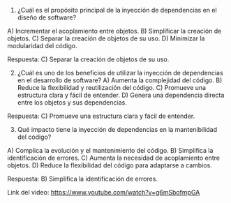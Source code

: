 1. ¿Cuál es el propósito principal de la inyección de dependencias en el diseño de software?

A) Incrementar el acoplamiento entre objetos.
B) Simplificar la creación de objetos.
C) Separar la creación de objetos de su uso.
D) Minimizar la modularidad del código.

Respuesta: C) Separar la creación de objetos de su uso.

2. ¿Cuál es uno de los beneficios de utilizar la inyección de dependencias en el desarrollo de software?
A) Aumenta la complejidad del código.
B) Reduce la flexibilidad y reutilización del código.
C) Promueve una estructura clara y fácil de entender.
D) Genera una dependencia directa entre los objetos y sus dependencias.

Respuesta: C) Promueve una estructura clara y fácil de entender.

3. Qué impacto tiene la inyección de dependencias en la mantenibilidad del código?

A) Complica la evolución y el mantenimiento del código.
B) Simplifica la identificación de errores.
C) Aumenta la necesidad de acoplamiento entre objetos.
D) Reduce la flexibilidad del código para adaptarse a cambios.

Respuesta: B) Simplifica la identificación de errores.



Link del video: https://www.youtube.com/watch?v=g6mSbofmpGA